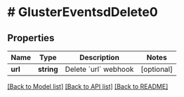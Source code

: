 # # GlusterEventsdDelete0

## Properties

Name | Type | Description | Notes
------------ | ------------- | ------------- | -------------
**url** | **string** | Delete &#x60;url&#x60; webhook | [optional]

[[Back to Model list]](../../README.md#models) [[Back to API list]](../../README.md#endpoints) [[Back to README]](../../README.md)
